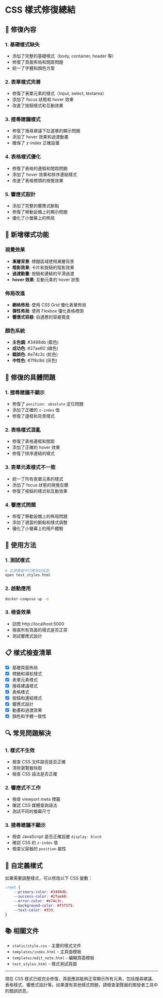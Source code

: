 # CSS 樣式修復總結

## 🔧 修復內容

### 1. **基礎樣式缺失**
- 添加了完整的基礎樣式（body, container, header 等）
- 修復了頁面佈局和間距問題
- 統一了字體和顏色方案

### 2. **表單樣式完善**
- 修復了表單元素的樣式（input, select, textarea）
- 添加了 focus 狀態和 hover 效果
- 改進了按鈕樣式和互動效果

### 3. **搜尋建議樣式**
- 修復了搜尋建議下拉選單的顯示問題
- 添加了 hover 效果和過渡動畫
- 確保了 z-index 正確設置

### 4. **表格樣式優化**
- 修復了表格的邊框和間距問題
- 添加了 hover 效果和排序連結樣式
- 改進了表格標頭的視覺效果

### 5. **響應式設計**
- 添加了完整的響應式斷點
- 修復了移動設備上的顯示問題
- 優化了小螢幕上的佈局

## 📱 新增樣式功能

### 視覺效果
- **漸層背景**: 標題區域使用漸層背景
- **陰影效果**: 卡片和按鈕的陰影效果
- **過渡動畫**: 按鈕和連結的平滑過渡
- **hover 效果**: 互動元素的 hover 狀態

### 佈局改進
- **網格佈局**: 使用 CSS Grid 優化表單佈局
- **彈性佈局**: 使用 Flexbox 優化表格標頭
- **響應式容器**: 自適應的容器寬度

### 顏色系統
- **主色調**: #3498db (藍色)
- **成功色**: #27ae60 (綠色)
- **錯誤色**: #e74c3c (紅色)
- **中性色**: #7f8c8d (灰色)

## 🎯 修復的具體問題

### 1. **搜尋建議不顯示**
- 修復了 `position: absolute` 定位問題
- 添加了正確的 `z-index` 值
- 修復了邊框和背景樣式

### 2. **表格樣式混亂**
- 修復了表格邊框和間距
- 添加了正確的 hover 效果
- 修復了排序連結的樣式

### 3. **表單元素樣式不一致**
- 統一了所有表單元素的樣式
- 添加了 focus 狀態的視覺反饋
- 修復了按鈕的樣式和互動效果

### 4. **響應式問題**
- 修復了移動設備上的佈局問題
- 添加了適當的斷點和樣式調整
- 優化了小螢幕上的用戶體驗

## 🚀 使用方法

### 1. **測試樣式**
```bash
# 在瀏覽器中打開測試頁面
open test_styles.html
```

### 2. **啟動應用**
```bash
docker-compose up -d
```

### 3. **檢查效果**
- 訪問 http://localhost:5000
- 檢查所有頁面的樣式是否正常
- 測試響應式設計

## 📋 樣式檢查清單

- [x] 基礎頁面佈局
- [x] 標題和導航樣式
- [x] 表單元素樣式
- [x] 搜尋建議樣式
- [x] 表格樣式
- [x] 按鈕和連結樣式
- [x] 響應式設計
- [x] 動畫和過渡效果
- [x] 顏色和字體一致性

## 🔍 常見問題解決

### 1. **樣式不生效**
- 檢查 CSS 文件路徑是否正確
- 清除瀏覽器快取
- 檢查 CSS 語法是否正確

### 2. **響應式不工作**
- 檢查 viewport meta 標籤
- 確認 CSS 媒體查詢語法
- 測試不同的螢幕尺寸

### 3. **搜尋建議不顯示**
- 檢查 JavaScript 是否正確設置 `display: block`
- 確認 CSS 的 `z-index` 值
- 檢查父容器的 `position` 屬性

## 🎨 自定義樣式

如果需要調整樣式，可以修改以下 CSS 變數：

```css
:root {
    --primary-color: #3498db;
    --success-color: #27ae60;
    --error-color: #e74c3c;
    --background-color: #f5f5f5;
    --text-color: #333;
}
```

## 📚 相關文件

- `static/style.css` - 主要的樣式文件
- `templates/index.html` - 主頁面模板
- `templates/edit_note.html` - 編輯頁面模板
- `test_styles.html` - 樣式測試頁面

---

現在 CSS 樣式已經完全修復，頁面應該能夠正常顯示所有元素，包括搜尋建議、表格樣式、響應式設計等。如果還有其他樣式問題，請檢查瀏覽器的開發者工具中的錯誤訊息。
